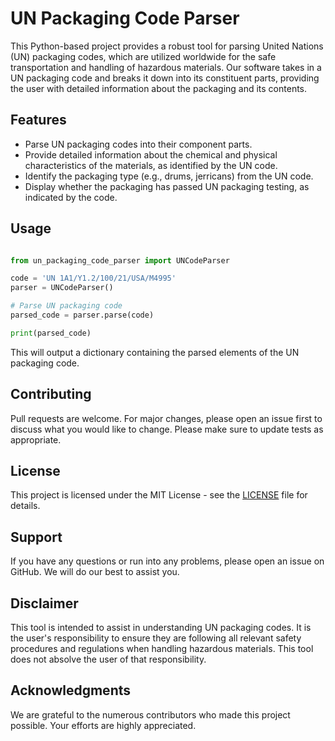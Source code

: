 # UN Packaging Code Parser

This Python-based project provides a robust tool for parsing United Nations (UN) packaging codes, which are utilized worldwide for the safe transportation and handling of hazardous materials. Our software takes in a UN packaging code and breaks it down into its constituent parts, providing the user with detailed information about the packaging and its contents.
## Features

- Parse UN packaging codes into their component parts.
- Provide detailed information about the chemical and physical characteristics of the materials, as identified by the UN code.
- Identify the packaging type (e.g., drums, jerricans) from the UN code.
- Display whether the packaging has passed UN packaging testing, as indicated by the code.


## Usage

```python

from un_packaging_code_parser import UNCodeParser

code = 'UN 1A1/Y1.2/100/21/USA/M4995'
parser = UNCodeParser()

# Parse UN packaging code
parsed_code = parser.parse(code)

print(parsed_code)
```

This will output a dictionary containing the parsed elements of the UN packaging code.

## Contributing

Pull requests are welcome. For major changes, please open an issue first to discuss what you would like to change. Please make sure to update tests as appropriate.

## License

This project is licensed under the MIT License - see the [LICENSE](LICENSE) file for details.

## Support

If you have any questions or run into any problems, please open an issue on GitHub. We will do our best to assist you.

## Disclaimer

This tool is intended to assist in understanding UN packaging codes. It is the user's responsibility to ensure they are following all relevant safety procedures and regulations when handling hazardous materials. This tool does not absolve the user of that responsibility.

## Acknowledgments

We are grateful to the numerous contributors who made this project possible. Your efforts are highly appreciated.
